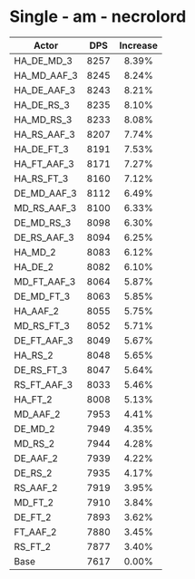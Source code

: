 # Single - am - necrolord
| Actor | DPS | Increase |
|---|:---:|:---:|
|HA_DE_MD_3|8257|8.39%|
|HA_MD_AAF_3|8245|8.24%|
|HA_DE_AAF_3|8243|8.21%|
|HA_DE_RS_3|8235|8.10%|
|HA_MD_RS_3|8233|8.08%|
|HA_RS_AAF_3|8207|7.74%|
|HA_DE_FT_3|8191|7.53%|
|HA_FT_AAF_3|8171|7.27%|
|HA_RS_FT_3|8160|7.12%|
|DE_MD_AAF_3|8112|6.49%|
|MD_RS_AAF_3|8100|6.33%|
|DE_MD_RS_3|8098|6.30%|
|DE_RS_AAF_3|8094|6.25%|
|HA_MD_2|8083|6.12%|
|HA_DE_2|8082|6.10%|
|MD_FT_AAF_3|8064|5.87%|
|DE_MD_FT_3|8063|5.85%|
|HA_AAF_2|8055|5.75%|
|MD_RS_FT_3|8052|5.71%|
|DE_FT_AAF_3|8049|5.67%|
|HA_RS_2|8048|5.65%|
|DE_RS_FT_3|8047|5.64%|
|RS_FT_AAF_3|8033|5.46%|
|HA_FT_2|8008|5.13%|
|MD_AAF_2|7953|4.41%|
|DE_MD_2|7949|4.35%|
|MD_RS_2|7944|4.28%|
|DE_AAF_2|7939|4.22%|
|DE_RS_2|7935|4.17%|
|RS_AAF_2|7919|3.95%|
|MD_FT_2|7910|3.84%|
|DE_FT_2|7893|3.62%|
|FT_AAF_2|7880|3.45%|
|RS_FT_2|7877|3.40%|
|Base|7617|0.00%|
